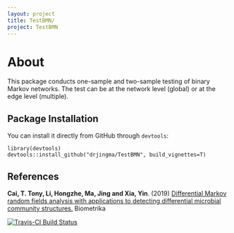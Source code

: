 ```yaml
---
layout: project
title: TestBMN/
project: TestBMN
---
```


# About

This package conducts one-sample and two-sample testing of binary Markov networks. The test can be at the network level (global) or at the edge level (multiple).

## **Package Installation**
You can install it directly from GitHub through `devtools`:

```
library(devtools)
devtools::install_github("drjingma/TestBMN", build_vignettes=T)
```

## **References**
**Cai, T. Tony, Li, Hongzhe, Ma, Jing and Xia, Yin**. (2019) [Differential Markov random fields analysis with applications to detecting differential microbial community structures.](http://drjingma.com/papers/ma-bmn) Biometrika

[![Travis-CI Build Status](https://travis-ci.org/drjingma/TestBMN.svg?branch=master)](https://travis-ci.org/drjingma/TestBMN)
